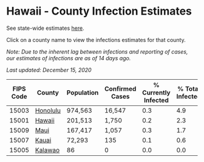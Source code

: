 # Hawaii - County Infection Estimates

See state-wide estimates [here](/infections/us-hi).

Click on a county name to view the infections estimates for that county.

*Note: Due to the inherent lag between infections and reporting of cases, our estimates of infections are as of 14 days ago.*

*Last updated: December 15, 2020*

|   FIPS Code |               County |   Population |   Confirmed Cases |   % Currently Infected |   % Total Infected |
|-------------|----------------------|--------------|-------------------|------------------------|--------------------|
|       15003 | [Honolulu](honolulu) |      974,563 |            16,547 |                    0.3 |                4.9 |
|       15001 |     [Hawaii](hawaii) |      201,513 |             1,750 |                    0.2 |                2.3 |
|       15009 |         [Maui](maui) |      167,417 |             1,057 |                    0.3 |                1.7 |
|       15007 |       [Kauai](kauai) |       72,293 |               135 |                    0.1 |                0.6 |
|       15005 |   [Kalawao](kalawao) |           86 |                 0 |                    0.0 |                0.0 |